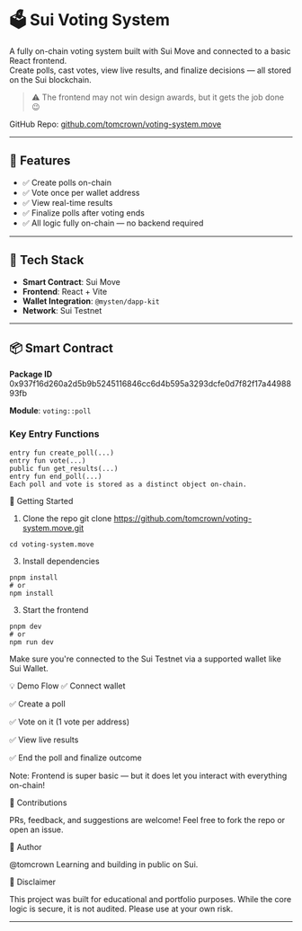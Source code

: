 # 🗳️ Sui Voting System

A fully on-chain voting system built with Sui Move and connected to a basic React frontend.  
Create polls, cast votes, view live results, and finalize decisions — all stored on the Sui blockchain.

> ⚠️ The frontend may not win design awards, but it gets the job done 😉

GitHub Repo: [github.com/tomcrown/voting-system.move](https://github.com/tomcrown/voting-system.move)

---

## 🧠 Features

- ✅ Create polls on-chain
- ✅ Vote once per wallet address
- ✅ View real-time results
- ✅ Finalize polls after voting ends
- ✅ All logic fully on-chain — no backend required

---

## 🧱 Tech Stack

- **Smart Contract**: Sui Move  
- **Frontend**: React + Vite  
- **Wallet Integration**: `@mysten/dapp-kit`  
- **Network**: Sui Testnet

---

## 📦 Smart Contract

**Package ID**  
0x937f16d260a2d5b9b5245116846cc6d4b595a3293dcfe0d7f82f17a4498893fb


**Module**: `voting::poll`

### Key Entry Functions

```move
entry fun create_poll(...)
entry fun vote(...)
public fun get_results(...)
entry fun end_poll(...)
Each poll and vote is stored as a distinct object on-chain.
```

🚀 Getting Started
1. Clone the repo
git clone https://github.com/tomcrown/voting-system.move.git

```cd voting-system.move```

3. Install dependencies
```
pnpm install
# or
npm install
```

3. Start the frontend
```
pnpm dev
# or
npm run dev
```
Make sure you're connected to the Sui Testnet via a supported wallet like Sui Wallet.


💡 Demo Flow
✅ Connect wallet

✅ Create a poll

✅ Vote on it (1 vote per address)

✅ View live results

✅ End the poll and finalize outcome


Note: Frontend is super basic — but it does let you interact with everything on-chain!

🤝 Contributions

PRs, feedback, and suggestions are welcome!
Feel free to fork the repo or open an issue.

👋 Author

@tomcrown
Learning and building in public on Sui.

🐣 Disclaimer

This project was built for educational and portfolio purposes.
While the core logic is secure, it is not audited. Please use at your own risk.

---
